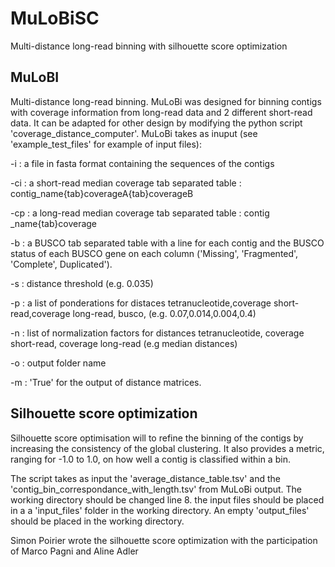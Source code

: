 # MuLoBiSC
Multi-distance long-read binning with silhouette score optimization

## MuLoBI
Multi-distance long-read binning. MuLoBi was designed for binning contigs with coverage information from long-read data and 2 different short-read data. It can be adapted for other design by modifying the python script 'coverage_distance_computer'. 
MuLoBi takes as inuput (see 'example_test_files' for example of input files):

-i : a file in fasta format containing the sequences of the contigs

-ci : a short-read median coverage tab separated table : contig_name{tab}coverageA{tab}coverageB

-cp : a long-read median coverage tab separated table : contig _name{tab}coverage

-b : a BUSCO tab separated table with a line for each contig and the BUSCO status of each BUSCO gene on each column ('Missing', 'Fragmented', 'Complete', Duplicated').

-s : distance threshold (e.g. 0.035)

-p : a list of ponderations for distaces tetranucleotide,coverage short-read,coverage long-read, busco, (e.g. 0.07,0.014,0.004,0.4) 

-n : list of normalization factors for distances tetranucleotide, coverage short-read, coverage long-read (e.g median distances)

-o : output folder name

-m : 'True' for the output of distance matrices.



## Silhouette score optimization
Silhouette score optimisation will to refine the binning of the contigs by increasing the consistency of the global clustering. It also provides a metric, ranging for -1.0 to 1.0, on how well a contig is classified within a bin.

The script takes as input the 'average_distance_table.tsv' and the 'contig_bin_correspondance_with_length.tsv' from MuLoBi output. The working directory should be changed line 8. the input files should be placed in a a 'input_files' folder in the working directory. An empty 'output_files' should be placed in the working directory.

Simon Poirier wrote the silhouette score optimization with the participation of Marco Pagni and Aline Adler
